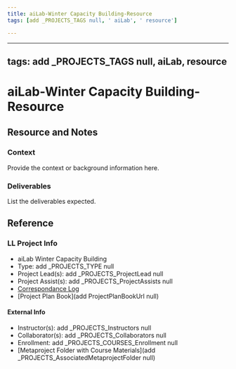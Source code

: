 ```yaml
---
title: aiLab-Winter Capacity Building-Resource
tags: [add _PROJECTS_TAGS null, ' aiLab', ' resource']

---
```


---
tags: add _PROJECTS_TAGS null, aiLab, resource
---

# aiLab-Winter Capacity Building-Resource

## Resource and Notes

### Context
Provide the context or background information here.

### Deliverables
List the deliverables expected.


## Reference
### LL Project Info
* aiLab Winter Capacity Building
* Type: add _PROJECTS_TYPE null
* Project Lead(s): add _PROJECTS_ProjectLead null
* Project Assist(s): add _PROJECTS_ProjectAssists null
* [Correspondance Log](https://drive.google.com/drive/folders/11TK5cYVg3rjV_OhjQ5WufJ748wYjF6Tb?usp=drive_link)
* [Project Plan Book](add ProjectPlanBookUrl null)

#### External Info
* Instructor(s): add _PROJECTS_Instructors null
* Collaborator(s): add _PROJECTS_Collaborators null
* Enrollment: add _PROJECTS_COURSES_Enrollment null
* [Metaproject Folder with Course Materials](add _PROJECTS_AssociatedMetaprojectFolder null)